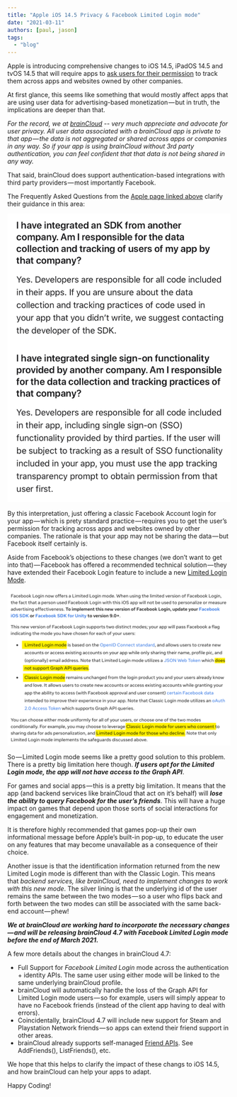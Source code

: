```yaml
---
title: "Apple iOS 14.5 Privacy & Facebook Limited Login mode"
date: "2021-03-11"
authors: [paul, jason]
tags: 
  - "blog"
---
```


Apple is introducing comprehensive changes to iOS 14.5, iPadOS 14.5 and tvOS 14.5 that will require apps to [ask users for their permission](https://developer.apple.com/app-store/user-privacy-and-data-use/) to track them across apps and websites owned by other companies.

At first glance, this seems like something that would mostly affect apps that are using user data for advertising-based monetization — but in truth, the implications are deeper than that.

_For the record, we at [*brainCloud*](https://getbraincloud.com/) -- very much appreciate and advocate for user privacy. All user data associated with a brainCloud app is private to that app — the data is not aggregated or shared across apps or companies in any way. So if your app is using brainCloud without 3rd party authentication, you can feel confident that that data is not being shared in any way._

That said, brainCloud does support authentication-based integrations with third party providers — most importantly Facebook.

The Frequently Asked Questions from the [Apple page linked above](https://developer.apple.com/app-store/user-privacy-and-data-use/) clarify their guidance in this area:

![](images/1*XbJCJVzTBMjkaDlcmmmmgQ.png)

By this interpretation, just offering a classic Facebook Account login for your app — which is prety standard practice — requires you to get the user’s permission for tracking across apps and websites owned by other companies. The rationale is that your app may not be sharing the data — but Facebook itself certainly is.

Aside from Facebook’s objections to these changes (we don’t want to get into that) — Facebook has offered a recommended technical solution — they have extended their Facebook Login feature to include a new [Limited Login Mode](https://developers.facebook.com/blog/post/2021/01/19/facebook-login-updates-new-limited-data-mode/).

![](images/1*GcvS9VJr6EwWPf09xxP27w.png)

So — Limited Login mode seems like a pretty good solution to this problem. There is a pretty big limitation here though. **_If users opt for the Limited Login mode, the app will not have access to the Graph API_**.

For games and social apps — this is a pretty big limitation. It means that the app (and backend services like brainCloud that act on it’s behalf) will **_lose the ability to query Facebook for the user’s friends_**. This will have a huge impact on games that depend upon those sorts of social interactions for engagement and monetization.

It is therefore highly recommended that games pop-up their own informational message before Apple’s built-in pop-up, to educate the user on any features that may become unavailable as a consequence of their choice.

Another issue is that the identification information returned from the new Limited Login mode is different than with the Classic Login. This means that _backend services, like brainCloud, need to implement changes to work with this new mode_. The silver lining is that the underlying id of the user remains the same between the two modes — so a user who flips back and forth between the two modes can still be associated with the same back-end account — phew!

**_We at brainCloud are working hard to incorporate the necessary changes — and will be releasing brainCloud 4.7 with Facebook Limited Login mode before the end of March 2021._**

A few more details about the changes in brainCloud 4.7:

- Full Support for _Facebook Limited Login_ mode across the authentication + identity APIs. The same user using either mode will be linked to the same underlying brainCloud profile.
- brainCloud will automatically handle the loss of the Graph API for Limited Login mode users — so for example, users will simply appear to have no Facebook friends (instead of the client app having to deal with errors).
- Coincidentally, brainCloud 4.7 will include new support for Steam and Playstation Network friends — so apps can extend their friend support in other areas.
- brainCloud already supports self-managed [Friend APIs](http://getbraincloud.com/apidocs/apiref/#capi-friend). See AddFriends(), ListFriends(), etc.

We hope that this helps to clarify the impact of these changs to iOS 14.5, and how brainCloud can help your apps to adapt.

Happy Coding!
